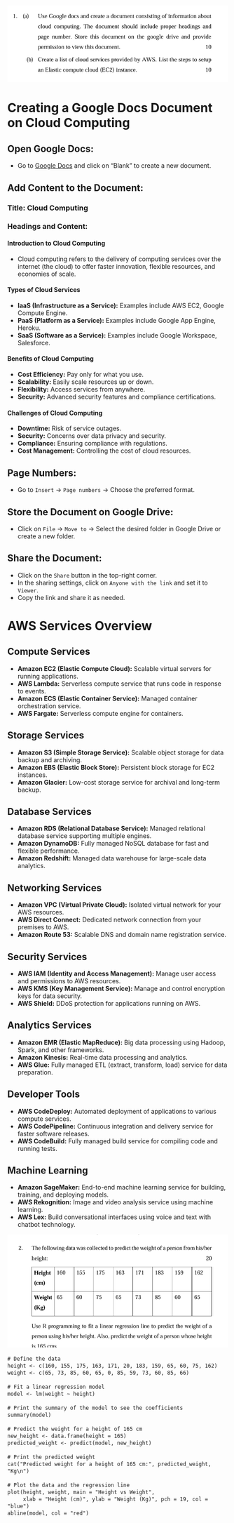 ![alt text](images/j23-set2-q1.png)
# Creating a Google Docs Document on Cloud Computing

## Open Google Docs:
- Go to [Google Docs](https://docs.google.com/) and click on “Blank” to create a new document.

## Add Content to the Document:

### Title: Cloud Computing

### Headings and Content:

#### Introduction to Cloud Computing
- Cloud computing refers to the delivery of computing services over the internet (the cloud) to offer faster innovation, flexible resources, and economies of scale.

#### Types of Cloud Services
- **IaaS (Infrastructure as a Service):** Examples include AWS EC2, Google Compute Engine.
- **PaaS (Platform as a Service):** Examples include Google App Engine, Heroku.
- **SaaS (Software as a Service):** Examples include Google Workspace, Salesforce.

#### Benefits of Cloud Computing
- **Cost Efficiency:** Pay only for what you use.
- **Scalability:** Easily scale resources up or down.
- **Flexibility:** Access services from anywhere.
- **Security:** Advanced security features and compliance certifications.

#### Challenges of Cloud Computing
- **Downtime:** Risk of service outages.
- **Security:** Concerns over data privacy and security.
- **Compliance:** Ensuring compliance with regulations.
- **Cost Management:** Controlling the cost of cloud resources.

## Page Numbers:
- Go to `Insert` -> `Page numbers` -> Choose the preferred format.

## Store the Document on Google Drive:
- Click on `File` -> `Move to` -> Select the desired folder in Google Drive or create a new folder.

## Share the Document:
- Click on the `Share` button in the top-right corner.
- In the sharing settings, click on `Anyone with the link` and set it to `Viewer`.
- Copy the link and share it as needed.


# AWS Services Overview

## Compute Services
- **Amazon EC2 (Elastic Compute Cloud):** Scalable virtual servers for running applications.
- **AWS Lambda:** Serverless compute service that runs code in response to events.
- **Amazon ECS (Elastic Container Service):** Managed container orchestration service.
- **AWS Fargate:** Serverless compute engine for containers.

## Storage Services
- **Amazon S3 (Simple Storage Service):** Scalable object storage for data backup and archiving.
- **Amazon EBS (Elastic Block Store):** Persistent block storage for EC2 instances.
- **Amazon Glacier:** Low-cost storage service for archival and long-term backup.

## Database Services
- **Amazon RDS (Relational Database Service):** Managed relational database service supporting multiple engines.
- **Amazon DynamoDB:** Fully managed NoSQL database for fast and flexible performance.
- **Amazon Redshift:** Managed data warehouse for large-scale data analytics.

## Networking Services
- **Amazon VPC (Virtual Private Cloud):** Isolated virtual network for your AWS resources.
- **AWS Direct Connect:** Dedicated network connection from your premises to AWS.
- **Amazon Route 53:** Scalable DNS and domain name registration service.

## Security Services
- **AWS IAM (Identity and Access Management):** Manage user access and permissions to AWS resources.
- **AWS KMS (Key Management Service):** Manage and control encryption keys for data security.
- **AWS Shield:** DDoS protection for applications running on AWS.

## Analytics Services
- **Amazon EMR (Elastic MapReduce):** Big data processing using Hadoop, Spark, and other frameworks.
- **Amazon Kinesis:** Real-time data processing and analytics.
- **AWS Glue:** Fully managed ETL (extract, transform, load) service for data preparation.

## Developer Tools
- **AWS CodeDeploy:** Automated deployment of applications to various compute services.
- **AWS CodePipeline:** Continuous integration and delivery service for faster software releases.
- **AWS CodeBuild:** Fully managed build service for compiling code and running tests.

## Machine Learning
- **Amazon SageMaker:** End-to-end machine learning service for building, training, and deploying models.
- **AWS Rekognition:** Image and video analysis service using machine learning.
- **AWS Lex:** Build conversational interfaces using voice and text with chatbot technology.

![alt text](images/j23-set2-q2.png)
```
# Define the data
height <- c(160, 155, 175, 163, 171, 20, 183, 159, 65, 60, 75, 162)
weight <- c(65, 73, 85, 60, 65, 0, 85, 59, 73, 60, 85, 66)

# Fit a linear regression model
model <- lm(weight ~ height)

# Print the summary of the model to see the coefficients
summary(model)

# Predict the weight for a height of 165 cm
new_height <- data.frame(height = 165)
predicted_weight <- predict(model, new_height)

# Print the predicted weight
cat("Predicted weight for a height of 165 cm:", predicted_weight, "Kg\n")

# Plot the data and the regression line
plot(height, weight, main = "Height vs Weight",
     xlab = "Height (cm)", ylab = "Weight (Kg)", pch = 19, col = "blue")
abline(model, col = "red")
```
